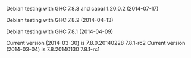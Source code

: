 Debian testing with GHC 7.8.3 and cabal 1.20.0.2 (2014-07-17)

Debian testing with GHC 7.8.2 (2014-04-13)

Debian testing with GHC 7.8.1 (2014-04-09)

Current version (2014-03-30) is 7.8.0.20140228 7.8.1-rc2
Current version (2014-03-04) is 7.8.20140130   7.8.1-rc1

